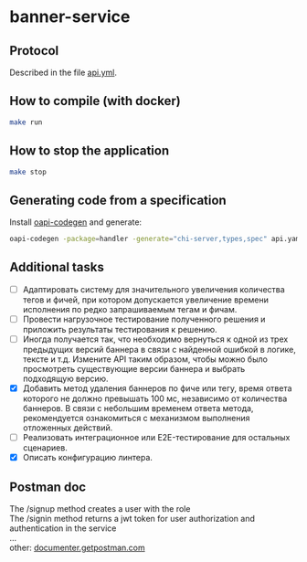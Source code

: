 # banner-service

## Protocol

Described in the file [api.yml](api.yml).

## How to compile (with docker)

```bash
make run
```

## How to stop the application

```bash
make stop
```

## Generating code from a specification

Install [oapi-codegen](https://github.com/deepmap/oapi-codegen/) and generate:

```bash
oapi-codegen -package=handler -generate="chi-server,types,spec" api.yaml > internal/handler/api.gen.go
```

## Additional tasks
- [ ] Адаптировать систему для значительного увеличения количества тегов и фичей, при котором допускается увеличение времени исполнения по редко запрашиваемым тегам и фичам.
- [ ] Провести нагрузочное тестирование полученного решения и приложить результаты тестирования к решению.
- [ ] Иногда получается так, что необходимо вернуться к одной из трех предыдущих версий баннера в связи с найденной ошибкой в логике, тексте и т.д. Измените API таким образом, чтобы можно было просмотреть существующие версии баннера и выбрать подходящую версию.
- [x] Добавить метод удаления баннеров по фиче или тегу, время ответа которого не должно превышать 100 мс, независимо от количества баннеров. В связи с небольшим временем ответа метода, рекомендуется ознакомиться с механизмом выполнения отложенных действий.
- [ ] Реализовать интеграционное или E2E-тестирование для остальных сценариев.
- [x] Описать конфигурацию линтера.

## Postman doc
The /signup method creates a user with the role  
The /signin method returns a jwt token for user authorization and authentication in the service  
...  
other: [documenter.getpostman.com](https://documenter.getpostman.com/view/26679053/2sA3Bj7DpC)  